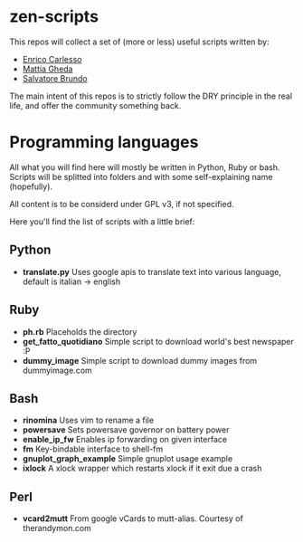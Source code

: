 zen-scripts
===========

This repos will collect a set of (more or less) useful
scripts written by:

* [Enrico Carlesso](http://www.ecarlesso.org)
* [Mattia Gheda](http://www.thamayor.com)
* [Salvatore Brundo](http://www.brundo.org)

The main intent of this repos is to strictly follow the DRY
principle in the real life, and offer the community something back.

Programming languages
=====================

All what you will find here will mostly be written in Python, Ruby or
bash. Scripts will be splitted into folders and with some self-explaining
name (hopefully).

All content is to be considerd under GPL v3, if not specified.

Here you'll find the list of scripts with a little brief:

Python
------
* **translate.py** Uses google apis to translate text into various language, default is italian -> english

Ruby
------
* **ph.rb** Placeholds the directory
* **get_fatto_quotidiano** Simple script to download world's best newspaper :P
* **dummy_image** Simple script to download dummy images from dummyimage.com

Bash
------
* **rinomina** Uses vim to rename a file
* **powersave** Sets powersave governor on battery power
* **enable_ip_fw** Enables ip forwarding on given interface
* **fm** Key-bindable interface to shell-fm
* **gnuplot_graph_example** Simple gnuplot usage example
* **ixlock** A xlock wrapper which restarts xlock if it exit due a crash

Perl
-----
* **vcard2mutt** From google vCards to mutt-alias. Courtesy of therandymon.com
